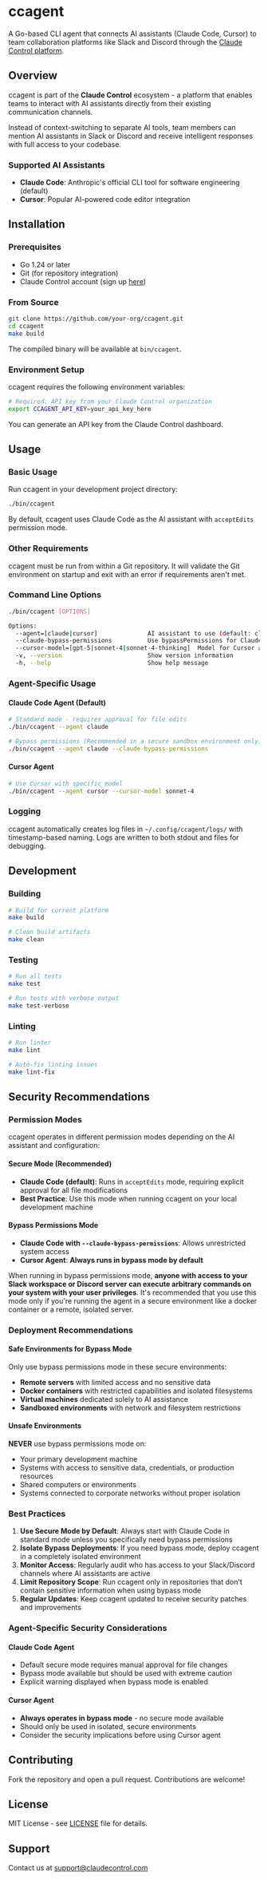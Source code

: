 # ccagent

A Go-based CLI agent that connects AI assistants (Claude Code, Cursor) to team collaboration platforms like Slack and Discord through the [Claude Control platform](https://claudecontrol.com).

## Overview

ccagent is part of the **Claude Control** ecosystem - a platform that enables teams to interact with AI assistants directly from their existing communication channels. 

Instead of context-switching to separate AI tools, team members can mention AI assistants in Slack or Discord and receive intelligent responses with full access to your codebase.

### Supported AI Assistants

- **Claude Code**: Anthropic's official CLI tool for software engineering (default)
- **Cursor**: Popular AI-powered code editor integration

## Installation

### Prerequisites

- Go 1.24 or later
- Git (for repository integration)
- Claude Control account (sign up [here](https://claudecontrol.com))

### From Source

```bash
git clone https://github.com/your-org/ccagent.git
cd ccagent
make build
```

The compiled binary will be available at `bin/ccagent`.

### Environment Setup

ccagent requires the following environment variables:

```bash
# Required: API key from your Claude Control organization
export CCAGENT_API_KEY=your_api_key_here
```

You can generate an API key from the Claude Control dashboard.

## Usage

### Basic Usage

Run ccagent in your development project directory:

```bash
./bin/ccagent
```

By default, ccagent uses Claude Code as the AI assistant with `acceptEdits` permission mode.

### Other Requirements
ccagent must be run from within a Git repository. It will validate the Git environment on startup and exit with an error if requirements aren't met.

### Command Line Options

```bash
./bin/ccagent [OPTIONS]

Options:
  --agent=[claude|cursor]              AI assistant to use (default: claude)
  --claude-bypass-permissions          Use bypassPermissions for Claude (sandbox only)
  --cursor-model=[gpt-5|sonnet-4|sonnet-4-thinking]  Model for Cursor agent
  -v, --version                        Show version information
  -h, --help                           Show help message
```

### Agent-Specific Usage

#### Claude Code Agent (Default)
```bash
# Standard mode - requires approval for file edits
./bin/ccagent --agent claude

# Bypass permissions (Recommended in a secure sandbox environment only)
./bin/ccagent --agent claude --claude-bypass-permissions
```

#### Cursor Agent
```bash
# Use Cursor with specific model
./bin/ccagent --agent cursor --cursor-model sonnet-4
```

### Logging
ccagent automatically creates log files in `~/.config/ccagent/logs/` with timestamp-based naming. Logs are written to both stdout and files for debugging.

## Development

### Building

```bash
# Build for current platform
make build

# Clean build artifacts
make clean
```

### Testing

```bash
# Run all tests
make test

# Run tests with verbose output
make test-verbose
```

### Linting

```bash
# Run linter
make lint

# Auto-fix linting issues
make lint-fix
```

## Security Recommendations

### Permission Modes

ccagent operates in different permission modes depending on the AI assistant and configuration:

#### Secure Mode (Recommended)
- **Claude Code (default)**: Runs in `acceptEdits` mode, requiring explicit approval for all file modifications
- **Best Practice**: Use this mode when running ccagent on your local development machine

#### Bypass Permissions Mode
- **Claude Code with `--claude-bypass-permissions`**: Allows unrestricted system access
- **Cursor Agent**: **Always runs in bypass mode by default**

When running in bypass permissions mode, **anyone with access to your Slack workspace or Discord server can execute arbitrary commands on your system with your user privileges**. It's recommended that you use this mode only if you're running the agent in a secure environment like a docker container or a remote, isolated server.

### Deployment Recommendations

#### Safe Environments for Bypass Mode
Only use bypass permissions mode in these secure environments:
- **Remote servers** with limited access and no sensitive data
- **Docker containers** with restricted capabilities and isolated filesystems
- **Virtual machines** dedicated solely to AI assistance
- **Sandboxed environments** with network and filesystem restrictions

#### Unsafe Environments
**NEVER** use bypass permissions mode on:
- Your primary development machine
- Systems with access to sensitive data, credentials, or production resources
- Shared computers or environments
- Systems connected to corporate networks without proper isolation

### Best Practices

1. **Use Secure Mode by Default**: Always start with Claude Code in standard mode unless you specifically need bypass permissions
2. **Isolate Bypass Deployments**: If you need bypass mode, deploy ccagent in a completely isolated environment
3. **Monitor Access**: Regularly audit who has access to your Slack/Discord channels where AI assistants are active
4. **Limit Repository Scope**: Run ccagent only in repositories that don't contain sensitive information when using bypass mode
5. **Regular Updates**: Keep ccagent updated to receive security patches and improvements

### Agent-Specific Security Considerations

#### Claude Code Agent
- Default secure mode requires manual approval for file changes
- Bypass mode available but should be used with extreme caution
- Explicit warning displayed when bypass mode is enabled

#### Cursor Agent
- **Always operates in bypass mode** - no secure mode available
- Should only be used in isolated, secure environments
- Consider the security implications before using Cursor agent

## Contributing

Fork the repository and open a pull request. Contributions are welcome!

## License

MIT License - see [LICENSE](LICENSE) file for details.

## Support

Contact us at support@claudecontrol.com

